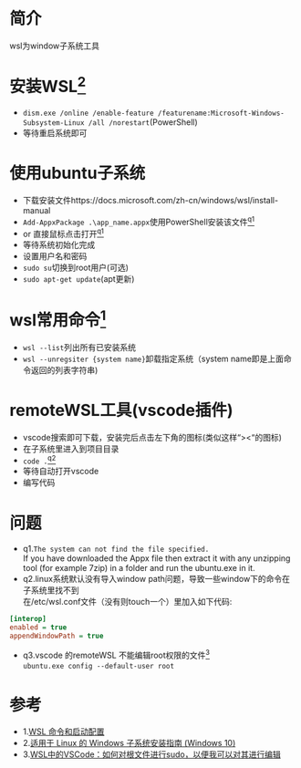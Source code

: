 # 简介
wsl为window子系统工具
# 安装WSL[<sup>2<sup/>](#ref2)
- `dism.exe /online /enable-feature /featurename:Microsoft-Windows-Subsystem-Linux /all /norestart`(PowerShell)
- 等待重启系统即可
# 使用ubuntu子系统
- 下载安装文件https://docs.microsoft.com/zh-cn/windows/wsl/install-manual
- `Add-AppxPackage .\app_name.appx`使用PowerShell安装该文件[<sup>q1<sup/>](#q1)
- or 直接鼠标点击打开[<sup>q1<sup/>](#q1)
- 等待系统初始化完成
- 设置用户名和密码
- `sudo su`切换到root用户(可选)
- `sudo apt-get update`(apt更新)
# wsl常用命令[<sup>1<sup/>](#ref1)
- `wsl --list`列出所有已安装系统
- `wsl --unregsiter {system name}`卸载指定系统（system name即是上面命令返回的列表字符串)
# remoteWSL工具(vscode插件)
- vscode搜索即可下载，安装完后点击左下角的图标(类似这样“><“的图标)
- 在子系统里进入到项目目录
- `code .`[<sup>q2<sup/>](#q2)
- 等待自动打开vscode
- 编写代码

# 问题
- q1.`The system can not find the file specified.`<a id="q1"/> \
 If you have downloaded the Appx file then extract it with any unzipping tool (for example 7zip) in a folder and run the ubuntu.exe in it.
 - q2.linux系统默认没有导入window path问题，导致一些window下的命令在子系统里找不到<a id="q2"/> \
 在/etc/wsl.conf文件（没有则touch一个）里加入如下代码:
 ```ini
[interop]
enabled = true
appendWindowPath = true
 ```
 - q3.vscode 的remoteWSL 不能编辑root权限的文件[<sup>3<sup/>](#ref3) \
 `ubuntu.exe config --default-user root`
 # 参考
 - 1.[WSL 命令和启动配置](https://docs.microsoft.com/zh-cn/windows/wsl/wsl-config#set-wsl-launch-settings)<a id="ref1"/>
 - 2.[适用于 Linux 的 Windows 子系统安装指南 (Windows 10)](https://docs.microsoft.com/zh-cn/windows/wsl/install-win10)<a id="ref2"/>
 - 3.[WSL中的VSCode：如何对根文件进行sudo，以便我可以对其进行编辑](https://stackoverflow.com/questions/58980356/vscode-in-wsl-how-to-sudo-a-root-file-so-i-can-edit-it)<a id="ref3"/>
